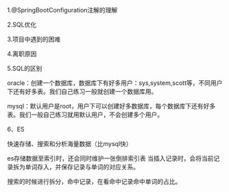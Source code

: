 1.@SpringBootConfiguration注解的理解

2.SQL优化

3.项目中遇到的困难

4.离职原因

5.SQL的区别

oracle：创建一个数据库，数据库下有好多用户：sys,system,scott等，不同用户下还有好多表。我们自己练习一般就创建一个数据库用。

mysql：默认用户是root，用户下可以创建好多数据库，每个数据库下还有好多表。我们一般自己练习就用默认用户，不会创建多个用户。





6、ES

快速存储、搜索和分析海量数据（比mysql快）

es存储数据至索引时，还会同时维护一张倒排索引表
	当插入记录时，会将当前记录拆为单词存入，并保存记录与单词的对应关系。

搜索的时候进行拆分，命中记录，在看命中记录命中单词的占比。

